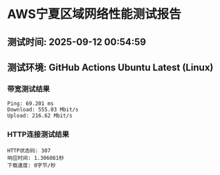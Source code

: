 # AWS宁夏区域网络性能测试报告
## 测试时间: 2025-09-12 00:54:59
## 测试环境: GitHub Actions Ubuntu Latest (Linux)

### 带宽测试结果
```
Ping: 69.201 ms
Download: 555.03 Mbit/s
Upload: 216.62 Mbit/s
```

### HTTP连接测试结果
```
HTTP状态码: 307
响应时间: 1.306081秒
下载速度: 0字节/秒
```


